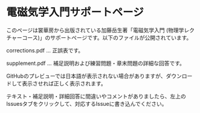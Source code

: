 # 電磁気学入門サポートページ

このページは裳華房から出版されている加藤岳生著「電磁気学入門 (物理学レクチャーコース)」のサポートページです。以下のファイルが公開されています。

corrections.pdf  ...  正誤表です。

supplement.pdf ... 補足説明および練習問題・章末問題の詳細な回答です。

GitHubのプレビューでは日本語が表示されない場合がありますが、ダウンロードして表示させれば正しく表示されます。

テキスト・補足説明・詳細回答に間違いやコメントがありましたら、左上のIssuesタブをクリックして、対応するIssueに書き込んでください。
